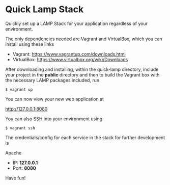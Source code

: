 # Quick Lamp Stack

Quickly set up a LAMP Stack for your application regardless of your environment.

The only dependencies needed are Vagrant and VirtualBox, which you can install using these links

* Vagrant: https://www.vagrantup.com/downloads.html
* VirtualBox: https://www.virtualbox.org/wiki/Downloads

After downloading and installing, within the quick-lamp directory, include your project in the **public**
directory and then to build the Vagrant box with the necessary LAMP packages included, run

    $ vagrant up

You can now view your new web application at

http://127.0.0.1:8080

You can also SSH into your environment using

    $ vagrant ssh

The credentials/config for each service in the stack for further development is

Apache
* IP: **127.0.0.1**
* Port: **8080**

Have fun!
